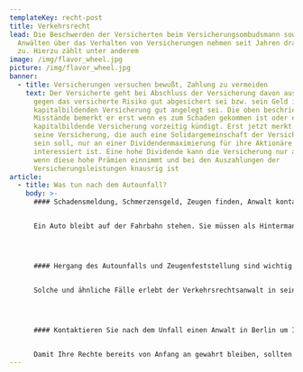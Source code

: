```yaml
---
templateKey: recht-post
title: Verkehrsrecht
lead: Die Beschwerden der Versicherten beim Versicherungsombudsmann sowie bei
  Anwälten über das Verhalten von Versicherungen nehmen seit Jahren dramatisch
  zu. Hierzu zählt unter anderem
image: /img/flavor_wheel.jpg
picture: /img/flavor_wheel.jpg
banner:
  - title: Versicherungen versuchen bewußt, Zahlung zu vermeiden
    text: Der Versicherte geht bei Abschluss der Versicherung davon aus, dass er
      gegen das versicherte Risiko gut abgesichert sei bzw. sein Geld in der
      kapitalbildenden Versicherung gut angelegt sei. Die oben beschriebenen
      Misstände bemerkt er erst wenn es zum Schaden gekommen ist oder er die
      kapitalbildende Versicherung vorzeitig kündigt. Erst jetzt merkt er, dass
      seine Versicherung, die auch eine Solidargemeinschaft der Versicherten
      sein soll, nur an einer Dividendenmaximierung für ihre Aktionäre
      interessiert ist. Eine hohe Dividende kann die Versicherung nur auszahlen,
      wenn diese hohe Prämien einnimmt und bei den Auszahlungen der
      Versicherungsleistungen knausrig ist
article:
  - title: Was tun nach dem Autounfall?
    body: >-
      #### Schadensmeldung, Schmerzensgeld, Zeugen finden, Anwalt kontaktieren


      Ein Auto bleibt auf der Fahrbahn stehen. Sie müssen als Hintermann ihr Auto ebenfalls zum Stehen bringen, weil die Verkehrslage ein Überholen nicht ermöglicht. Was Sie nicht wissen ist, dass das vordere Auto beabsichtigt rückwärts in eine Parklücke einzuparken. Als Sie sehen, dass die Rückfahrleuchten eingeschaltet sind und das vordere Auto rückwärts fährt, hupen Sie, um den sich abzeichnenden Verkehrsunfall zu verhindern. Dennoch fährt der Vordermann rückwärts weiter, so dass es zum Auffahrunfall kommt. Erbost springt der Vordermann aus dem Fahrzeug und schreit Sie an, weshalb Sie nicht aufgepasst hätten. Er wirft Ihnen vor, dass Sie den Verkehrsunfall durch sein Auffahren verursacht hätten. Ob Sie nicht gesehen hätten, dass er, der Vordermann, gestanden habe.




      #### Hergang des Autounfalls und Zeugenfeststellung sind wichtig


      Solche und ähnliche Fälle erlebt der Verkehrsrechtsanwalt in seinem Alltag immer wieder. Das Gericht war bei dem Verkehrsunfall nicht anwesend, so dass es neutral anhand des von Ihrem Anwalt und des Unfallgegners geschilderten Verkehrsunfalls und der vorliegenden Beweismittel über die Haftung aus dem Verkehrsunfall entscheiden muss. Wenn Sie folgende Tipps, die ein Rechtsanwalt für Verkehrsrecht in Berlin für Sie zusammmengestellt hat, beachten, erhöhen Ihre Chancen in einem Prozess und der Anwalt kann Ihre Rechte nach einem Verkehrsunfall erfolgreicher durchsetzen.




      #### Kontaktieren Sie nach dem Unfall einen Anwalt in Berlin um Ihre Rechte zu wahren


      Damit Ihre Rechte bereits von Anfang an gewahrt bleiben, sollten Sie unmittelbar nach dem Unfall einen Anwalt beauftragen. Betreiben Sie die Schadenregulierung selber, wenden Sie Zeit auf, die Ihnen die Versicherung nicht ersetzt und Sie gehen das Risiko ein, unwissentlich Fehler zu machen. Hat der Unfallgegner die alleinige Schuld an dem Verkehrsunfall, muss er Ihnen Kosten für den beauftragten Anwalt erstatten. Für eine Erstberatung steht Ihnen ein im Verkehrsrecht tätiger Anwalt in Berlin (Kontaktformular) zur Verfügung.
---
```

